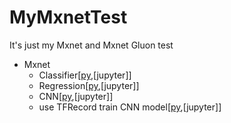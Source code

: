 # MyMxnetTest
It's just my Mxnet and Mxnet Gluon test


* Mxnet 
  * Classifier[[py](https://github.com/pkwin927/MyTensorLayerTest/blob/master/Tensorlayer/Classifier.py),[jupyter]]
  * Regression[[py](https://github.com/pkwin927/MyTensorLayerTest/blob/master/Tensorlayer/Regression.py),[jupyter]]
  * CNN[[py](https://github.com/pkwin927/MyTensorLayerTest/blob/master/Tensorlayer/CNN.py),[jupyter]]
  * use TFRecord train CNN model[[py](https://github.com/pkwin927/MyTensorLayerTest/blob/master/Tensorlayer/TFRecord.py),[jupyter]]
